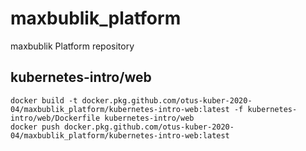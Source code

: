 # maxbublik_platform
maxbublik Platform repository


## kubernetes-intro/web

```
docker build -t docker.pkg.github.com/otus-kuber-2020-04/maxbublik_platform/kubernetes-intro-web:latest -f kubernetes-intro/web/Dockerfile kubernetes-intro/web
docker push docker.pkg.github.com/otus-kuber-2020-04/maxbublik_platform/kubernetes-intro-web:latest
```
